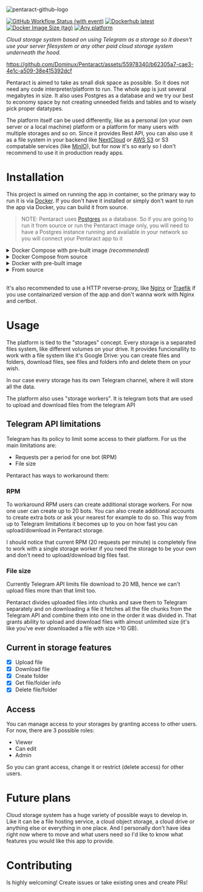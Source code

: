 ![pentaract-github-logo](https://github.com/Dominux/Pentaract/assets/55978340/db39e76f-4119-41c1-bbfd-9b59f40ab626)

[<img alt="GitHub Workflow Status (with event)" src="https://img.shields.io/github/actions/workflow/status/Dominux/Pentaract/docker-image.yml?style=plastic&logo=github">](https://github.com/Dominux/Pentaract/actions)
[<img alt="Dockerhub latest" src="https://img.shields.io/badge/dockerhub-latest-blue?logo=docker&style=plastic">](https://hub.docker.com/r/thedominux/pentaract)
[<img alt="Docker Image Size (tag)" src="https://img.shields.io/docker/image-size/thedominux/pentaract/latest?style=plastic&logo=docker&color=gold">](https://hub.docker.com/r/thedominux/pentaract/tags?page=1&name=latest)
[<img alt="Any platform" src="https://img.shields.io/badge/platform-any-green?style=plastic&logo=linux&logoColor=white">](https://github.com/Dominux/Pentaract)

_Cloud storage system based on using Telegram as a storage so it doesn't use your server filesystem or any other paid cloud storage system underneath the hood._


https://github.com/Dominux/Pentaract/assets/55978340/b62305a7-cae3-4e1c-a509-38e415392dcf


Pentaract is aimed to take as small disk space as possible. So it does not need any code interpreter/platform to run. The whole app is just several megabytes in size. It also uses Postgres as a database and we try our best to economy space by not creating unneeded fields and tables and to wisely pick proper datatypes.

The platform itself can be used differently, like as a personal (on your own server or a local machine) platform or a platform for many users with multiple storages and so on. Since it provides Rest API, you can also use it as a file system in your backend like [NextCloud](https://nextcloud.com/) or [AWS S3](https://aws.amazon.com/s3/) or S3 compatable services (like [MinIO](https://min.io/)), but for now it's so early so I don't recommend to use it in production ready apps.

# Installation

This project is aimed on running the app in container, so the primary way to run it is via [Docker](https://www.docker.com/). If you don't have it installed or simply don't want to run the app via Docker, you can build it from source.

> NOTE: Pentaract uses [Postgres](https://www.postgresql.org/) as a database. So if you are going to run it from source or run the Pentaract image only, you will need to have a Postgres instance running and available in your network so you will connect your Pentaract app to it

<details>
  <summary>Docker Compose with pre-built image <i>(recommended)</i></summary>

The simplest way to run and manage the app

1. Create new directory for the app files and name it however you wish:

```sh
mkdir pentaract
```

2. Go to it and place `docker-compose.yml` file like this one:

```yaml
version: "3.9"

volumes:
  pentaract-db-volume:
    name: pentaract-db-volume

services:
  pentaract:
    container_name: pentaract
    image: thedominux/pentaract
    env_file:
      - .env
    ports:
      - ${PORT}:8000
    restart: unless-stopped
    depends_on:
      - db

  db:
    container_name: pentaract_db
    image: postgres:15.0-alpine
    environment:
      POSTGRES_USER: ${DATABASE_USER}
      POSTGRES_PASSWORD: ${DATABASE_PASSWORD}
    restart: unless-stopped
    volumes:
      - pentaract-db-volume:/var/lib/postgresql/data
```

And `.env` file like the next one. **Don't forget to set your superuser email, password and secret key**:

```env
PORT=8000
WORKERS=4
CHANNEL_CAPACITY=32
SUPERUSER_EMAIL=<YOUR-EMAIL>
SUPERUSER_PASS=<YOUR-PASSWORD>
ACCESS_TOKEN_EXPIRE_IN_SECS=1800
REFRESH_TOKEN_EXPIRE_IN_DAYS=14
SECRET_KEY=<YOUR-SECRET-KEY>
TELEGRAM_API_BASE_URL=https://api.telegram.org

DATABASE_USER=pentaract
DATABASE_PASSWORD=pentaract
DATABASE_NAME=pentaract
DATABASE_HOST=db
DATABASE_PORT=5432
```

Secret key can be set by your hand, but I strongly recommend to use long randomly generated sequences. So you either can generate it via some free websites that provide such funcionallity or by running something like this in the terminal:

```sh
openssl rand -hex 32
```

3. For now everything is set up so we can run our app:

```sh
docker compose up -d
```

To check if everything works fine you can go to http://localhost:8000 or to `http://<YOUR-PUBLIC-IP>:8000` if you run it on a server.

If there are troubles, you can check the logs, there may be some errors:

```sh
docker logs -f pentaract
```

</details>

<details>
  <summary>Docker Compose from source</summary>

Kind of simple way, but it's aimed to use it during development process

1. Clone the repository and go inside the newly created directory:

```sh
git clone git@github.com:Dominux/Pentaract.git
```

2. Copy `.env.example` to `.env`:

```sh
cp ./.env.example ./.env
```

and edit it like you wish.

3. For now everything is set up so we can run our app:

```sh
make up
```

To check if everything works fine you can go to http://localhost:8000 or to `http://<YOUR-PUBLIC-IP>:8000` if you run it on a server.

If there are troubles, you can check the logs, there may be some errors:

```sh
docker logs -f pentaract
```

</details>

<details>
  <summary>Docker with pre-built image</summary>

**TODO**

</details>

<details>
  <summary>From source</summary>

The most complex way to run the app.

Requires the next stuff to be installed:

- [Cargo](https://github.com/rust-lang/cargo)
- [Node.js](https://nodejs.org/en)
- [pnpm](https://pnpm.io/)
- [Postgres](https://www.postgresql.org/)

1. Create a directory to place all the app files wherever in your system:

```sh
mkdir ~/pentaract
```

2. Clone the repository and go inside the newly created directory:

```sh
git clone git@github.com:Dominux/Pentaract.git
```

3. Go to the `./pentaract` directory and build server side app:

```sh
cd ./pentaract
cargo build --release
```

and copy the target to the app directory (or create a soft link via `ln -s`, does not matter):

```sh
cp ./target/release/pentaract ~/pentaract/pentaract
```

4. Go to the `../ui` and build the UI side of the app:

```sh
cd ../ui
pnpm run build
```

and copy built files into the app directory:

```sh
cp ./dist/* ~/pentaract/ui/
```

5. Now go to the app directory:

```sh
cd ~/pentaract
```

6. Make sure that you have Postgres database ran in your system (or available from network)
7. Set all needed environment variables. You can check them in the [.env.example file](https://github.com/Dominux/Pentaract/blob/main/.env.example). **Don't forget to set right Postgres credentials, host and port**:

```sh
export PORT=8000
export WORKERS=4
# ...
```

8. Finally run the app:

```sh
./pentaract
```

To check if everything works fine you can go to http://localhost:8000 or to `http://<YOUR-PUBLIC-IP>:8000` if you run it on a server.

</details>

<br/>

It's also recommended to use a HTTP reverse-proxy, like [Nginx](https://www.nginx.com/) or [Traefik](https://traefik.io/traefik/) if you use containarized version of the app and don't wanna work with Nginx and certbot.

# Usage

The platform is tied to the "storages" concept. Every storage is a separated files system, like different volumes on your drive. It provides funcionallity to work with a file system like it's Google Drive: you can create files and folders, download files, see files and folders info and delete them on your wish.

In our case every storage has its own Telegram channel, where it will store all the data.

The platform also uses "storage workers". It is telegram bots that are used to upload and download files from the telegram API

## Telegram API limitations

Telegram has its policy to limit some access to their platform. For us the main limitations are:

- Requests per a period for one bot (RPM)
- File size

Pentaract has ways to workaround them:

### RPM

To workaround RPM users can create additional storage workers. For now one user can create up to 20 bots. You can also create additional accounts to create extra bots or ask your nearest for example to do so. This way from up to Telegram limitations it becomes up to you on how fast you can upload/download in Pentaract storage.

I should notice that current RPM (20 requests per minute) is completely fine to work with a single storage worker if you need the storage to be your own and don't need to upload/download big files fast.

### File size

Currently Telegram API limits file download to 20 MB, hence we can't upload files more than that limit too.

Pentaract divides uploaded files into chunks and save them to Telegram separately and on downloading a file it fetches all the file chunks from the Telegram API and combine them into one in the order it was divided in. That grants ability to upload and download files with almost unlimited size (it's like you've ever downloaded a file with size >10 GB).

## Current in storage features

- [x] Upload file
- [x] Download file
- [x] Create folder
- [x] Get file/folder info
- [x] Delete file/folder

## Access

You can manage access to your storages by granting access to other users. For now, there are 3 possible roles:

- Viewer
- Can edit
- Admin

So you can grant access, change it or restrict (delete access) for other users.

# Future plans

Cloud storage system has a huge variety of possible ways to develop in. Like it can be a file hosting service, a cloud object storage, a cloud drive or anything else or everything in one place. And I personally don't have idea right now where to move and what users need so I'd like to know what features you would like this app to provide.

# Contributing

Is highly welcoming! Create issues or take existing ones and create PRs!
